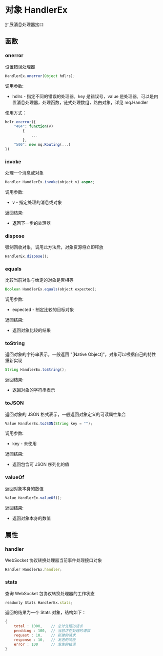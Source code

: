 # 对象 HandlerEx
扩展消息处理器接口

## 函数
        
### onerror
设置错误处理器
```JavaScript
HandlerEx.onerror(Object hdlrs);
```

调用参数:
* hdlrs - 指定不同的错误的处理器，key 是错误号，value 是处理器，可以是内置消息处理器，处理函数，链式处理数组，路由对象，详见 mq.Handler

使用方式：
```JavaScript
hdlr.onerror({
    "404": function(v)
        {
            ...
        },
    "500": new mq.Routing(...)
})
```

### invoke
处理一个消息或对象
```JavaScript
Handler HandlerEx.invoke(object v) async;
```

调用参数:
* v - 指定处理的消息或对象

返回结果:
* 返回下一步的处理器

### dispose
强制回收对象，调用此方法后，对象资源将立即释放
```JavaScript
HandlerEx.dispose();
```

### equals
比较当前对象与给定的对象是否相等
```JavaScript
Boolean HandlerEx.equals(object expected);
```

调用参数:
* expected - 制定比较的目标对象

返回结果:
* 返回对象比较的结果

### toString
返回对象的字符串表示，一般返回 &#34;[Native Object]&#34;，对象可以根据自己的特性重新实现
```JavaScript
String HandlerEx.toString();
```

返回结果:
* 返回对象的字符串表示

### toJSON
返回对象的 JSON 格式表示，一般返回对象定义的可读属性集合
```JavaScript
Value HandlerEx.toJSON(String key = "");
```

调用参数:
* key - 未使用

返回结果:
* 返回包含可 JSON 序列化的值

### valueOf
返回对象本身的数值
```JavaScript
Value HandlerEx.valueOf();
```

返回结果:
* 返回对象本身的数值

## 属性
        
### handler
WebSocket 协议转换处理器当前事件处理接口对象
```JavaScript
Handler HandlerEx.handler;
```

### stats
查询 WebSocket 包协议转换处理器的工作状态
```JavaScript
readonly Stats HandlerEx.stats;
```

返回的结果为一个 Stats 对象，结构如下：
```JavaScript
{
    total : 1000,    // 总计处理的请求
    pendding : 100,  // 当前正在处理的请求
    request : 10,    // 新建的请求
    response : 10,   // 发送的响应
    error : 100      // 发生的错误
}
```

